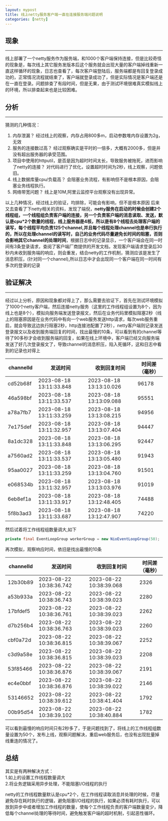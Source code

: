 ```yaml
---
layout: mypost
title: 线上netty服务客户端一直在连接服务端问题说明
categories: [netty]
---
```



## 现象
----------
线上部署了一个netty服务作为服务端，和1000个客户端保持连接，但是比较奇怪的现象是，每次线上其它服务发版本后这个服务就会出现大量的客户端掉线重新一直这样循环的现象，日志也查看了，每次客户端登陆后，服务端都是有回复登录成功的，正常情况流程就结束了，客户端就登录成功了，但是实际情况是客户端还是在一直在登录。问题排查了有段时间，但是无果，由于测试环境很难真实模拟线上的环境，所以排查起来也是比较困难。

## 分析
------------------
猜测的几种情况：
1.    内存泄漏？
	   经过线上的观察，内存占用800多m，启动参数堆内存设置为2g，无效
2.    服务的连接数过高？
	   经过观察确实是平时的一倍多，大概有2000多，但是并没有超出服务器的承受范围。
3.    项目中使用的httputil，是否是因为超时时间太长，导致服务被拖死，进而影响了netty的连接？
	   对代码进行了优化，设置超时时间为2秒，线上观察，问题依旧。
4.    线上数据库量cpu/负载高？
       会阻塞业务流程，有影响但不是根本原因，会阻塞业务线程执行。
5.    网络带宽问题？
	   线上是10M,阿里云监控平台观察没有出现异常。
	   
以上几种情况，经过线上的验证，均排除，可能会有影响，但不是根本原因
后来又去查看了下netty相关的资料，发现了端倪，**netty服务在启动的时候会创建2个线程组，一个线程组负责客户端的连接，另一个负责客户端的消息读取、发送，默认是cpu*2个数量的线程，线上服务器是4核，所以是有8个线程去处理客户端的读写，每个线程平均负责125个channel,并且每个线程处理channel也是串行执行的，所以在处理channel的读写时，自己的业务代码尽量避免长时间的阻塞，否则会影响其它channel的处理时间**，根据日志中的记录显示，一个客户端会在同一时间有3条登录请求，查阅了客户端厂商提供的开发文档，发现客户端请求登录后30秒内未收到服务端的响应，则会重发，结合netty的工作机制，猜测应该是发生了消息积压，(针对同一个channel),所以日志中才会出现同一个客户端在同一时间有多次的登录的记录

## 验证解决
------------
经过以上分析，原因和现象都对得上了，那么需要去验证下，首先在测试环境模拟了1000个netty客户端，然后连接netty服务（这里的工作线程组设置为8个，因为线上也是8个），模拟向服务端发送登录报文，然后在业务代码里模拟阻塞2秒（线上的阻塞原因是在业务代码中有向一个web服务发送http请求，每次web服务重启，就会导致这边执行阻塞2秒，http连接池配置了2秒），netty客户端则记录发送登录报文以及收到服务端回复的时间，找出最慢的10条，可以看到有的channel等待了90多秒才会收到服务端的回复，如果在线上环境中，客户端已经又向服务端发送了好几次登录报文了，导致channel的消息积压，陷入死循环，这和日志中看到的记录也对得上

| channelId    | 发送时间     | 收到回复时间 | 时间差（毫秒） |
| ------------ | ------------ | ------------ | -------------- |
cd52b68f|	2023-08-18 13:11:33.848|2023-08-18 13:13:10.026	|	96178
46a598bf|	2023-08-18 13:11:33.537|2023-08-18 13:13:09.088	|	95551
a78a7fb7|	2023-08-18 13:11:33.259|2023-08-18 13:13:08.215	|	94956
7e175def|	2023-08-18 13:11:32.957|2023-08-18 13:13:07.404	|	94447
8a1dc328|	2023-08-18 13:11:33.848|2023-08-18 13:13:06.295	|	92447
a7560ad2|	2023-08-18 13:11:33.537|2023-08-18 13:13:05.480	|	91943
95aa0027|	2023-08-18 13:11:33.259|2023-08-18 13:13:04.760	|	91501
e068534b|	2023-08-18 13:11:32.957|2023-08-18 13:13:03.976	|	91019
6eb8ef1a|	2023-08-18 13:11:33.917|2023-08-18 13:12:48.405	|	74488
5f8b3ad3|	2023-08-18 13:11:33.687|2023-08-18 13:12:47.907	|	74220

然后试着将工作线程组数量调大,如下
~~~java
private final EventLoopGroup workerGroup = new NioEventLoopGroup(50);
~~~

再次模拟，观察响应时间，依旧是找出最慢的10条

| channelId    | 发送时间     | 收到回复时间 | 时间差（毫秒） |
| ------------ | ------------ | ------------ | -------------- |
12b30b89|	2023-08-22 10:38:36.742|	2023-08-22 10:38:39.068	|	2326
a53b933a|	2023-08-22 10:38:36.743|	2023-08-22 10:38:39.023	|	2280
17bfdef5|	2023-08-22 10:38:36.761|	2023-08-22 10:38:39.023	|	2262
d7b256b4|	2023-08-22 10:38:36.763|	2023-08-22 10:38:39.023	|	2260
cbf0a72d|	2023-08-22 10:38:36.815|	2023-08-22 10:38:39.067	|	2252
c3d9a58e|	2023-08-22 10:38:36.815|	2023-08-22 10:38:39.023	|	2208
53f85466|	2023-08-22 10:38:36.876|	2023-08-22 10:38:39.067	|	2191
ec4e0bbf|	2023-08-22 10:38:36.876|	2023-08-22 10:38:39.022	|	2146
53146652|	2023-08-22 10:38:39.612|	2023-08-22 10:38:41.404	|	1792
00b95d54|	2023-08-22 10:38:39.102|	2023-08-22 10:38:40.884	|	1782

可以看到最慢的响应时间只有2秒多了，于是问题找到了，将线上的工作线程组数量设置为50个，发布上线，观察问题解决，重启web服务后，也没有出现批量掉线重连的情况了。

## 总结
其实是有两种解决方式：<br>
1.如上的设置工作线程数量调大<br>
2.将业务逻辑采用异步处理，不能阻塞I/O线程的执行<br>

netty的工作线程数量默认是cpu*2个，在工作线程读取消息并处理的时候，尽量避免存在耗时执行的逻辑，避免阻塞I/O线程的执行，如果必须有耗时执行，可以放到异步中或者增加工作线程的数量，使每个工作线程负责的客户端数量变少，降低每个channel处理的等待时间，避免触发客户端的超时机制，引起恶性循环。


	   